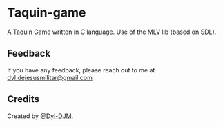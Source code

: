 # Taquin-game
A Taquin Game written in C language. Use of the MLV lib (based on SDL).


## Feedback

If you have any feedback, please reach out to me at dyl.dejesusmilitar@gmail.com




## Credits

Created by [@Dyl-DJM](https://www.github.com/Dyl-DJM).

